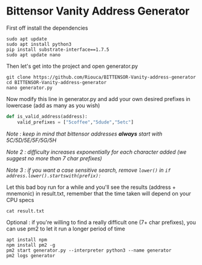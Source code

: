 
# Bittensor Vanity Address Generator

First off install the dependencies
```
sudo apt update
sudo apt install python3
pip install substrate-interface==1.7.5
sudo apt update nano
```

Then let's get into the project and open generator.py

```
git clone https://github.com/Riouca/BITTENSOR-Vanity-address-generator
cd BITTENSOR-Vanity-address-generator
nano generator.py
```

Now modify this line in generator.py and add your own desired prefixes in lowercase (add as many as you wish)

```python
def is_valid_address(address):
    valid_prefixes = ["5coffee","5dude","5etc"]
```
_Note : keep in mind that bittensor addresses __always__ start with 5C/5D/5E/5F/5G/5H_  

_Note 2 : difficulty increases exponentially for each character added (we suggest no more than 7 char prefixes)_

_Note 3 : if you want a case sensitive search, remove ```lower()``` in `if address.lower().startswith(prefix):`_

Let this bad boy run for a while and you'll see the results (address + mnemonic) in 
result.txt, remember that the time taken will depend on your CPU specs
```
cat result.txt
```

Optional : if you're willing to find a really difficult one (7+ char prefixes), you can use pm2 to let it run a longer period of time
```
apt install npm
npm install pm2 -g
pm2 start generator.py --interpreter python3 --name generator
pm2 logs generator
```
